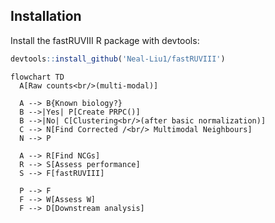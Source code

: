 ## Installation 

Install the fastRUVIII R package with devtools: 

```r
devtools::install_github('Neal-Liu1/fastRUVIII')
```

```mermaid
flowchart TD
  A[Raw counts<br/>(multi-modal)]

  A --> B{Known biology?}
  B -->|Yes| P[Create PRPC()]
  B -->|No| C[Clustering<br/>(after basic normalization)]
  C --> N[Find Corrected /<br/> Multimodal Neighbours]
  N --> P

  A --> R[Find NCGs]
  R --> S[Assess performance]
  S --> F[fastRUVIII]

  P --> F
  F --> W[Assess W]
  F --> D[Downstream analysis]
```
